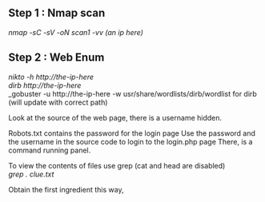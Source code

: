 ## Step 1 : Nmap scan

_nmap -sC -sV -oN scan1 -vv (an ip here)_

## Step 2 : Web Enum

_nikto -h http://the-ip-here_  
_dirb http://the-ip-here_  
_gobuster -u http://the-ip-here -w usr/share/wordlists/dirb/wordlist for dirb  
(will update with correct path)

Look at the source of the web page, there is a username hidden.

Robots.txt contains the password for the login page
Use the password and the username in the source code to login to the login.php page
There, is a command running panel.

To view the contents of files use grep (cat and head are disabled)  
_grep . clue.txt_

Obtain the first ingredient this way,
